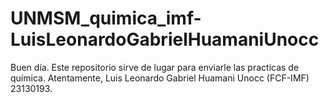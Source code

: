 # UNMSM_quimica_imf-LuisLeonardoGabrielHuamaniUnocc
Buen día. Este repositorio sirve de lugar para enviarle las practicas de química. Atentamente, Luis Leonardo Gabriel Huamani Unocc (FCF-IMF) 23130193.
